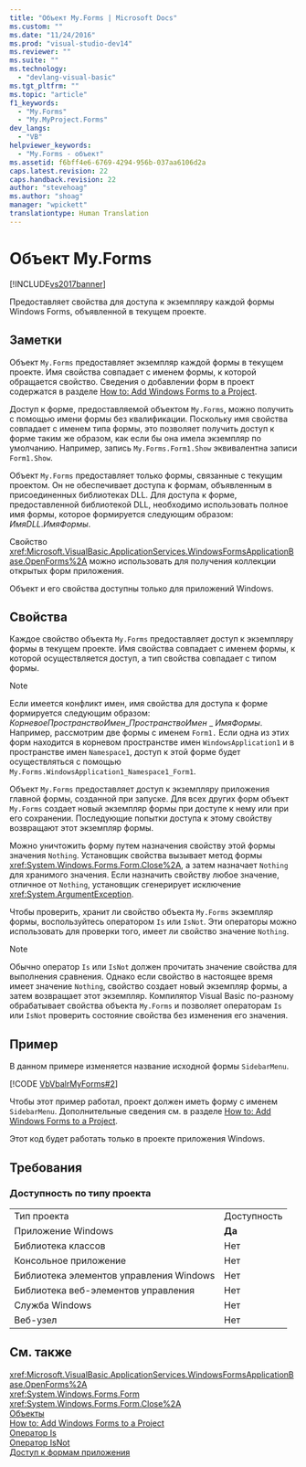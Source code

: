 ```yaml
---
title: "Объект My.Forms | Microsoft Docs"
ms.custom: ""
ms.date: "11/24/2016"
ms.prod: "visual-studio-dev14"
ms.reviewer: ""
ms.suite: ""
ms.technology: 
  - "devlang-visual-basic"
ms.tgt_pltfrm: ""
ms.topic: "article"
f1_keywords: 
  - "My.Forms"
  - "My.MyProject.Forms"
dev_langs: 
  - "VB"
helpviewer_keywords: 
  - "My.Forms - объект"
ms.assetid: f6bff4e6-6769-4294-956b-037aa6106d2a
caps.latest.revision: 22
caps.handback.revision: 22
author: "stevehoag"
ms.author: "shoag"
manager: "wpickett"
translationtype: Human Translation
---
```

# Объект My.Forms
[!INCLUDE[vs2017banner](../../../csharp/includes/vs2017banner.md)]

Предоставляет свойства для доступа к экземпляру каждой формы Windows Forms, объявленной в текущем проекте.  
  
## Заметки  
 Объект `My.Forms` предоставляет экземпляр каждой формы в текущем проекте.  Имя свойства совпадает с именем формы, к которой обращается свойство.  Сведения о добавлении форм в проект содержатся в разделе [How to: Add Windows Forms to a Project](http://msdn.microsoft.com/ru-ru/3d7bb25f-fd90-47cf-9378-fa0d764686c1).  
  
 Доступ к форме, предоставляемой объектом `My.Forms`, можно получить с помощью имени формы без квалификации.  Поскольку имя свойства совпадает с именем типа формы, это позволяет получить доступ к форме таким же образом, как если бы она имела экземпляр по умолчанию.  Например, запись `My.Forms.Form1.Show` эквивалентна записи `Form1.Show`.  
  
 Объект `My.Forms` предоставляет только формы, связанные с текущим проектом.  Он не обеспечивает доступа к формам, объявленным в присоединенных библиотеках DLL.  Для доступа к форме, предоставленной библиотекой DLL, необходимо использовать полное имя формы, которое формируется следующим образом: *ИмяDLL*.*ИмяФормы*.  
  
 Свойство <xref:Microsoft.VisualBasic.ApplicationServices.WindowsFormsApplicationBase.OpenForms%2A> можно использовать для получения коллекции открытых форм приложения.  
  
 Объект и его свойства доступны только для приложений Windows.  
  
## Свойства  
 Каждое свойство объекта `My.Forms` предоставляет доступ к экземпляру формы в текущем проекте.  Имя свойства совпадает с именем формы, к которой осуществляется доступ, а тип свойства совпадает с типом формы.  
  
> [!NOTE]
>  Если имеется конфликт имен, имя свойства для доступа к форме формируется следующим образом: *КорневоеПространствоИмен*\_*ПространствоИмен* \_ *ИмяФормы*.  Например, рассмотрим две формы с именем `Form1.` Если одна из этих форм находится в корневом пространстве имен `WindowsApplication1` и в пространстве имен `Namespace1`, доступ к этой форме будет осуществляться с помощью `My.Forms.WindowsApplication1_Namespace1_Form1`.  
  
 Объект `My.Forms` предоставляет доступ к экземпляру приложения главной формы, созданной при запуске.  Для всех других форм объект `My.Forms` создает новый экземпляр формы при доступе к нему или при его сохранении.  Последующие попытки доступа к этому свойству возвращают этот экземпляр формы.  
  
 Можно уничтожить форму путем назначения свойству этой формы значения `Nothing`.  Установщик свойства вызывает метод формы <xref:System.Windows.Forms.Form.Close%2A>, а затем назначает `Nothing` для хранимого значения.  Если назначить свойству любое значение, отличное от `Nothing`, установщик сгенерирует исключение <xref:System.ArgumentException>.  
  
 Чтобы проверить, хранит ли свойство объекта `My.Forms` экземпляр формы, воспользуйтесь оператором `Is` или `IsNot`.  Эти операторы можно использовать для проверки того, имеет ли свойство значение `Nothing`.  
  
> [!NOTE]
>  Обычно оператор `Is` или `IsNot` должен прочитать значение свойства для выполнения сравнения.  Однако если свойство в настоящее время имеет значение `Nothing`, свойство создает новый экземпляр формы, а затем возвращает этот экземпляр.  Компилятор Visual Basic по\-разному обрабатывает свойства объекта `My.Forms` и позволяет операторам `Is` или `IsNot` проверить состояние свойства без изменения его значения.  
  
## Пример  
 В данном примере изменяется название исходной формы `SidebarMenu`.  
  
 [!CODE [VbVbalrMyForms#2](../CodeSnippet/VS_Snippets_VBCSharp/VbVbalrMyForms#2)]  
  
 Чтобы этот пример работал, проект должен иметь форму с именем `SidebarMenu`.  Дополнительные сведения см. в разделе [How to: Add Windows Forms to a Project](http://msdn.microsoft.com/ru-ru/3d7bb25f-fd90-47cf-9378-fa0d764686c1).  
  
 Этот код будет работать только в проекте приложения Windows.  
  
## Требования  
  
### Доступность по типу проекта  
  
|||  
|-|-|  
|Тип проекта|Доступность|  
|Приложение Windows|**Да**|  
|Библиотека классов|Нет|  
|Консольное приложение|Нет|  
|Библиотека элементов управления Windows|Нет|  
|Библиотека веб\-элементов управления|Нет|  
|Служба Windows|Нет|  
|Веб\-узел|Нет|  
  
## См. также  
 <xref:Microsoft.VisualBasic.ApplicationServices.WindowsFormsApplicationBase.OpenForms%2A>   
 <xref:System.Windows.Forms.Form>   
 <xref:System.Windows.Forms.Form.Close%2A>   
 [Объекты](../../../visual-basic/language-reference/objects/index.md)   
 [How to: Add Windows Forms to a Project](http://msdn.microsoft.com/ru-ru/3d7bb25f-fd90-47cf-9378-fa0d764686c1)   
 [Оператор Is](../../../visual-basic/language-reference/operators/is-operator.md)   
 [Оператор IsNot](../../../visual-basic/language-reference/operators/isnot-operator.md)   
 [Доступ к формам приложения](../../../visual-basic/developing-apps/programming/accessing-application-forms.md)